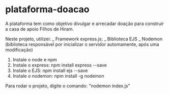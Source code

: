 # plataforma-doacao
A plataforma tem como objetivo divulgar e arrecadar doação para construir a casa de apoio Filhos de Hiram. 

Neste projeto, utilizei:
_ Framework express.js;
_ Biblioteca EJS 
_ Nodemon (biblioteca responsável por inicializar o servidor automamente, após uma modificação)

1. Instale o node e npm
2. Instale o express: npm install express --save
3. Instale o EJS: npm install ejs --save
4. Instale o nodemon: npm install -g nodemon

Para rodar o projeto, digite o comando: "nodemon index.js"
